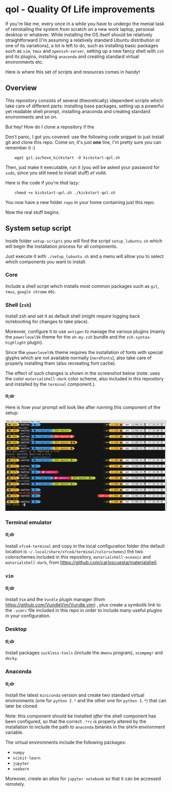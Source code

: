 # qol - Quality Of Life improvements

If you're like me, every once in a while you have to undergo the menial task of
reinstalling the system from scratch on a new work laptop, personal desktop or
whatever.  While installing the OS itself should be relatively straightforward
(I'm assuming a relatively standard Ubuntu distribution or one of its
variations), a lot is left to do, such as installing basic packages such as
`vim`, `tmux` and `openssh-server`, setting up a new fancy shell with `zsh` and
its plugins, installing `anaconda` and creating standard virtual environments
etc.

Here is where this set of scripts and resources comes in handy!

## Overview

This repository consists of several (theoretically) idependent scripts which
take care of different parts: installing base packages, setting up a powerful
yet readable shell prompt, installing anaconda and creating standard
environments and so on.

But hey! How do I clone a repository if the

Don't panic, I got you covered: use the following code snippet to just install
git and clone this repo. Come on, it's just **one** line, I'm pretty sure you
can remember it :)

```
    wget git.io/hexe_kickstart -O kickstart-qol.sh 
```


Then, just make it executable, run it (you will be asked your password for
`sudo`, since you still need to install stuff) _et voilà_.

Here is the code if you're _that_ lazy:

```
    chmod +x kickstart-qol.sh ./kickstart-qol.sh 
```

You now have a new folder `repo` in your home containing just this repo.

Now the real stuff begins.

## System setup script

Inside folder `setup-scripts` you will find the script `setup_lubuntu.sh` which
will begin the installation process for all components.

Just execute it with `./setup_lubuntu.sh` and a menu will allow you to select
which components you want to install.

### Core

Include a shell script which installs most common packages such as `git`,
`tmux`, `google chrome` etc.

### Shell (`zsh`)

Install zsh and set it as default shell (might require logging back in/rebooting
for changes to take place).

Moreover, configure it to use `antigen` to manage the various plugins (mainly
the `powerlevel9k` theme for the `oh-my-zsh` bundle and the
`zsh-syntax-highlight` plugin). 

Since the `powerlevel9k` theme requires the installation of fonts with special
glyphs which are not available normally (`nerdfonts`), also take care of
properly installing them (also recreating font cache).

The effect of such changes is shown in the screenshot below (note: uses the
color `materialshell-dark` color scheme, also included in this repository and
installed by the `terminal` component.).

#### tl;dr

Here is how your prompt will look like after running this component of the
setup:

![](https://raw.githubusercontent.com/matteobarbieri/qol/master/screenshots/prompt-powerlevel9k.png)

### Terminal emulator

#### tl;dr

Install `xfce4-terminal` and copy in the local configuration folder (the default
location is `~/.local/share/xfce4/terminal/colorschemes`) the two colorschemes
included in this repository, `materialshell-oceanic` and `materialshell-dark`,
from https://github.com/carloscuesta/materialshell.

### `vim`

#### tl;dr

Install `Vim` and the `Vundle` plugin manager (from
https://github.com/VundleVim/Vundle.vim) , plus create a symbolik link to
the `.vimrc` file included in this repo in order to include many useful plugins 
in your configuration.

### Desktop

#### tl;dr

Install packages `suckless-tools` (include the `dmenu` program), `xcompmgr` and
`docky`.

### Anaconda

#### tl;dr

Install the latest `miniconda` version and create two standard virtual
environments (one for `python 2.*` and the other one for `python 3.*`) that can
later be cloned.

Note: this component should be installed _after_ the shell component has been
configured, so that the correct `.*rc` is properly altered by the installation
to include the path to `anaconda` binaries in the `$PATH` environment variable.

The virtual enviromnents include the following packages:

 * `numpy`
 * `scikit-learn`
 * `jupyter`
 * `seaborn`

Moreover, create an _alias_ for `jupyter notebook` so that it can be accessed
remotely.
